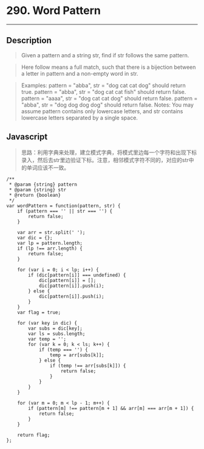 # 290. Word Pattern

---

## Description

> Given a pattern and a string str, find if str follows the same pattern.

> Here follow means a full match, such that there is a bijection between a letter in pattern and a non-empty word in str.

> Examples:
> pattern = "abba", str = "dog cat cat dog" should return true.
> pattern = "abba", str = "dog cat cat fish" should return false.
> pattern = "aaaa", str = "dog cat cat dog" should return false.
> pattern = "abba", str = "dog dog dog dog" should return false.
> Notes:
> You may assume pattern contains only lowercase letters, and str contains lowercase letters separated by a single space.

## Javascript

> 思路：利用字典来处理，建立模式字典，将模式里边每一个字符和出现下标录入，然后去str里边验证下标。注意，相邻模式字符不同的，对应的str中的单词应该不一致。

```
/**
 * @param {string} pattern
 * @param {string} str
 * @return {boolean}
 */
var wordPattern = function(pattern, str) {
    if (pattern === '' || str === '') {
        return false;
    }

    var arr = str.split(' ');
    var dic = {};
    var lp = pattern.length;
    if (lp !== arr.length) {
        return false;
    }

    for (var i = 0; i < lp; i++) {
        if (dic[pattern[i]] === undefined) {
            dic[pattern[i]] = [];
            dic[pattern[i]].push(i);
        } else {
            dic[pattern[i]].push(i);
        }
    }
    var flag = true;

    for (var key in dic) {
        var subs = dic[key];
        var ls = subs.length;
        var temp = '';
        for (var k = 0; k < ls; k++) {
            if (temp === '') {
                temp = arr[subs[k]];
            } else {
                if (temp !== arr[subs[k]]) {
                    return false;
                }
            }
        }
    }

    for (var m = 0; m < lp - 1; m++) {
        if (pattern[m] !== pattern[m + 1] && arr[m] === arr[m + 1]) {
            return false;
        }
    }

    return flag;
};
```
